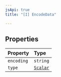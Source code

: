 ```yaml
---
jsApi: true
title: "[I] EncodeData"

---
```

## Properties

| Property | Type |
| :------ | :------ |
| `encoding` | `string` |
| `type` | [`Scalar`](Scalar.md) |
